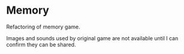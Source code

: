 # Memory

Refactoring of memory game.

Images and sounds used by original game are not available until I can confirm they can be shared.
